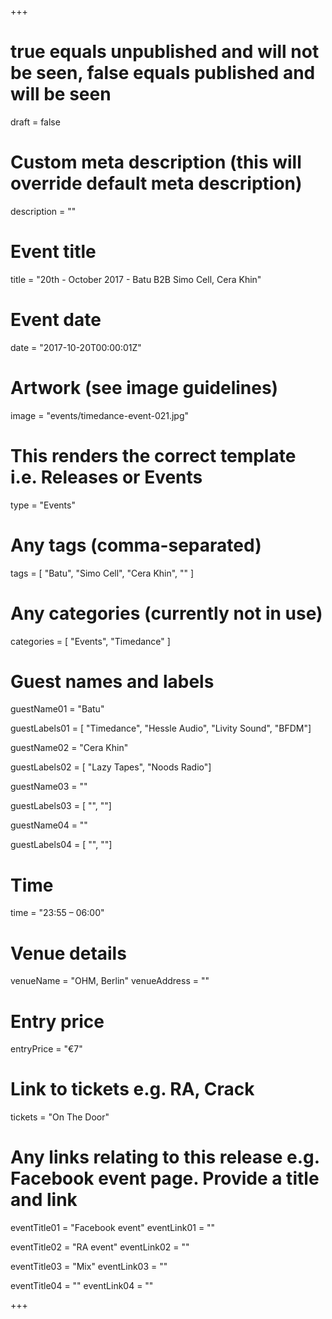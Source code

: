 +++

# true equals unpublished and will not be seen, false equals published and will be seen
draft = false

# Custom meta description (this will override default meta description)
description = ""

# Event title
title = "20th - October 2017 - Batu B2B Simo Cell, Cera Khin"

# Event date
date = "2017-10-20T00:00:01Z"

# Artwork (see image guidelines)
image = "events/timedance-event-021.jpg"

# This renders the correct template i.e. Releases or Events
type = "Events"

# Any tags (comma-separated)
tags = [ 
	"Batu",
	"Simo Cell",
	"Cera Khin",
	""
]

# Any categories (currently not in use)
categories = [
  "Events",
  "Timedance"
]

# Guest names and labels
guestName01 = "Batu"

guestLabels01 = [
	"Timedance",
	"Hessle Audio",
	"Livity Sound",
	"BFDM"]

guestName02 = "Cera Khin"

guestLabels02 = [
	"Lazy Tapes",
	"Noods Radio"]

guestName03 = ""

guestLabels03 = [
	"",
	""]

guestName04 = ""

guestLabels04 = [
	"",
	""]

# Time
time = "23:55 – 06:00"

# Venue details
venueName = "OHM, Berlin"
venueAddress = ""

# Entry price
entryPrice = "€7"

# Link to tickets e.g. RA, Crack 
tickets = "On The Door"

# Any links relating to this release e.g. Facebook event page. Provide a title and link
eventTitle01 = "Facebook event"
eventLink01 = ""

eventTitle02 = "RA event"
eventLink02 = ""

eventTitle03 = "Mix"
eventLink03 = ""

eventTitle04 = ""
eventLink04 = ""


+++
